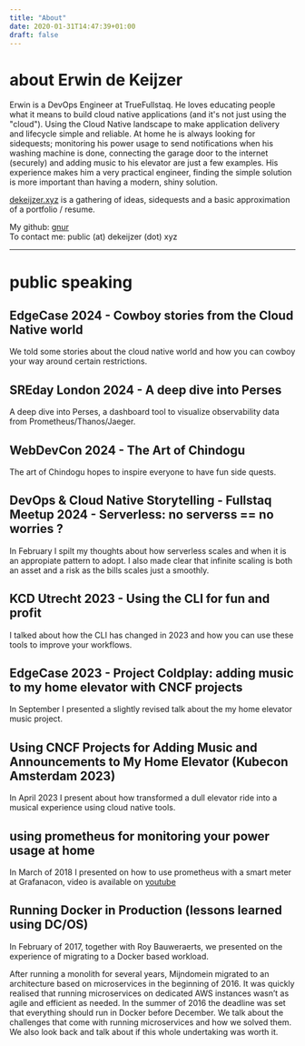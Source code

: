 ```yaml
---
title: "About"
date: 2020-01-31T14:47:39+01:00
draft: false
---
```


# about Erwin de Keijzer

Erwin is a DevOps Engineer at TrueFullstaq. He loves educating people what it means to build cloud native applications (and it's not just using the "cloud"). Using the Cloud Native landscape to make application delivery and lifecycle simple and reliable. At home he is always looking for sidequests; monitoring his power usage to send notifications when his washing machine is done, connecting the garage door to the internet (securely) and adding music to his elevator are just a few examples. His experience makes him a very practical engineer, finding the simple solution is more important than having a modern, shiny solution.

[dekeijzer.xyz](https://dekeijzer.xyz) is a gathering of ideas, sidequests and a basic approximation of a portfolio / resume.

My github: [gnur](https://github.com/gnur)  
To contact me: public (at) dekeijzer (dot) xyz


---
# public speaking

## EdgeCase 2024 - Cowboy stories from the Cloud Native world
We told some stories about the cloud native world and how you can cowboy your way around certain restrictions.

## SREday London 2024 - A deep dive into Perses
A deep dive into Perses, a dashboard tool to visualize observability data from Prometheus/Thanos/Jaeger.

## WebDevCon 2024 - The Art of Chindogu
The art of Chindogu hopes to inspire everyone to have fun side quests.

## DevOps & Cloud Native Storytelling - Fullstaq Meetup 2024 - Serverless: no serverss == no worries ?
In February I spilt my thoughts about how serverless scales and when it is an appropiate pattern to adopt. I also made clear that infinite scaling is both an asset and a risk as the bills scales just a smoothly.

## KCD Utrecht 2023 - Using the CLI for fun and profit
I talked about how the CLI has changed in 2023 and how you can use these tools to improve your workflows.

## EdgeCase 2023 - Project Coldplay: adding music to my home elevator with CNCF projects
In September I presented a slightly revised talk about the my home elevator music project.

## Using CNCF Projects for Adding Music and Announcements to My Home Elevator (Kubecon Amsterdam 2023)
In April 2023 I present about how transformed a dull elevator ride into a musical experience using cloud native tools.


## using prometheus for monitoring your power usage at home
In March of 2018 I presented on how to use prometheus with a smart meter at Grafanacon, video is available on [youtube](https://www.youtube.com/watch?v=wtna51BLYMc&t=8s)

## Running Docker in Production (lessons learned using DC/OS)
In February of 2017, together with Roy Bauweraerts, we presented on the experience of migrating to a Docker based workload.

After running a monolith for several years, Mijndomein migrated to an architecture based on microservices in the beginning of 2016. It was quickly realised that running microservices on dedicated AWS instances wasn’t as agile and efficient as needed. In the summer of 2016 the deadline was set that everything should run in Docker before December. We talk about the challenges that come with running microservices and how we solved them. We also look back and talk about if this whole undertaking was worth it. 
